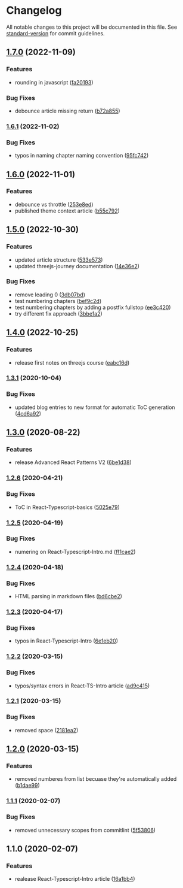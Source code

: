 # Changelog

All notable changes to this project will be documented in this file. See [standard-version](https://github.com/conventional-changelog/standard-version) for commit guidelines.

## [1.7.0](https://github.com/polaroidkidd/blog/compare/v1.6.1...v1.7.0) (2022-11-09)


### Features

* rounding in javascript ([fa20193](https://github.com/polaroidkidd/blog/commit/fa2019370d92f2b8f3882326cd51cb45c50331af))


### Bug Fixes

* debounce article missing return ([b72a855](https://github.com/polaroidkidd/blog/commit/b72a8555e6d0aefd0b3ad57877b0ef248bbac711))

### [1.6.1](https://github.com/polaroidkidd/blog/compare/v1.6.0...v1.6.1) (2022-11-02)


### Bug Fixes

* typos in naming chapter naming convention ([95fc742](https://github.com/polaroidkidd/blog/commit/95fc7422945813326dac737673c834db0c8e7157))

## [1.6.0](https://github.com/polaroidkidd/blog/compare/v1.5.0...v1.6.0) (2022-11-01)


### Features

* debounce vs throttle ([253e8ed](https://github.com/polaroidkidd/blog/commit/253e8edc21215a0926d68fdc6866d6f33dcdd0b5))
* published theme context article ([b55c792](https://github.com/polaroidkidd/blog/commit/b55c79248ea51dbe2876f80f65611cd66c9b1003))

## [1.5.0](https://github.com/polaroidkidd/blog/compare/v1.4.0...v1.5.0) (2022-10-30)


### Features

* updated article structure ([533e573](https://github.com/polaroidkidd/blog/commit/533e573dd8c8c153d4e952d62bf9096bad6c4fca))
* updated threejs-journey documentation ([14e36e2](https://github.com/polaroidkidd/blog/commit/14e36e201f7d9f9166842ec05f45547b583c85a1))


### Bug Fixes

* remove leading 0 ([3db07bd](https://github.com/polaroidkidd/blog/commit/3db07bd71e521152f41928420a185d625514e01d))
* test numbering chapters ([bef9c2d](https://github.com/polaroidkidd/blog/commit/bef9c2d843bee904f3530e6244fafa160393b609))
* test numbering chapters by adding a postfix fullstop ([ee3c420](https://github.com/polaroidkidd/blog/commit/ee3c42015fa61b998ec7eda43db4f8895f0c8020))
* try different fix approach ([3bbe1a2](https://github.com/polaroidkidd/blog/commit/3bbe1a28d97be4face2727960b95a3d4e43e39ac))

## [1.4.0](https://github.com/polaroidkidd/blog/compare/v1.3.1...v1.4.0) (2022-10-25)


### Features

* release first notes on threejs course ([eabc16d](https://github.com/polaroidkidd/blog/commit/eabc16d878bcc190ecaea938c8df4877e4a4046c))

### [1.3.1](https://github.com/polaroidkidd/blog/compare/v1.3.0...v1.3.1) (2020-10-04)


### Bug Fixes

* updated blog entries to new format for automatic ToC generation ([4cd6a92](https://github.com/polaroidkidd/blog/commit/4cd6a9262221875a81272550049262466edc6a10))

## [1.3.0](https://github.com/polaroidkidd/blog/compare/v1.2.6...v1.3.0) (2020-08-22)


### Features

* release Advanced React Patterns V2 ([6be1d38](https://github.com/polaroidkidd/blog/commit/6be1d38a2847a46d681c48e5d01ed291c98af2b4))

### [1.2.6](https://github.com/polaroidkidd/blog/compare/v1.2.5...v1.2.6) (2020-04-21)


### Bug Fixes

* ToC in React-Typescript-basics ([5025e79](https://github.com/polaroidkidd/blog/commit/5025e79d6b6d5c9707fd686fdeed292c5fc94d93))

### [1.2.5](https://github.com/polaroidkidd/blog/compare/v1.2.4...v1.2.5) (2020-04-19)


### Bug Fixes

* numering on React-Typescript-Intro.md ([ff1cae2](https://github.com/polaroidkidd/blog/commit/ff1cae25b601d571be427ab508ab61a4d364fac7))

### [1.2.4](https://github.com/polaroidkidd/blog/compare/v1.2.3...v1.2.4) (2020-04-18)


### Bug Fixes

* HTML parsing in markdown files ([bd6cbe2](https://github.com/polaroidkidd/blog/commit/bd6cbe234f4588762237500dac3a70e1d94dfff8))

### [1.2.3](https://github.com/polaroidkidd/blog/compare/v1.2.2...v1.2.3) (2020-04-17)


### Bug Fixes

* typos in React-Typescript-Intro ([6e1eb20](https://github.com/polaroidkidd/blog/commit/6e1eb20553880cd60d4eb9d18239af1e8a42c779))

### [1.2.2](https://github.com/polaroidkidd/blog/compare/v1.2.1...v1.2.2) (2020-03-15)


### Bug Fixes

* typos/syntax errors in React-TS-Intro article ([ad9c415](https://github.com/polaroidkidd/blog/commit/ad9c415ab8593ccd366382037c3b3d85b673d45c))

### [1.2.1](https://github.com/polaroidkidd/blog/compare/v1.2.0...v1.2.1) (2020-03-15)


### Bug Fixes

* removed space ([2181ea2](https://github.com/polaroidkidd/blog/commit/2181ea2f4faec5910189fe4e5f0d121ae2425640))

## [1.2.0](https://github.com/polaroidkidd/blog/compare/v1.1.1...v1.2.0) (2020-03-15)


### Features

* removed numberes from list becuase they're automatically added ([b1dae99](https://github.com/polaroidkidd/blog/commit/b1dae994330b1014cffa97f3f7195d2991ba38ed))

### [1.1.1](https://github.com/polaroidkidd/blog/compare/v1.1.0...v1.1.1) (2020-02-07)


### Bug Fixes

* removed unnecessary scopes from commitlint ([5f53806](https://github.com/polaroidkidd/blog/commit/5f5380627a3d6cf97bf51ffe958d843506b2bf91))

## 1.1.0 (2020-02-07)


### Features

* realease React-Typescript-Intro article ([16a1bb4](https://github.com/polaroidkidd/blog/commit/16a1bb469a8139cb9383f5ae5280e42fe63807ba))
